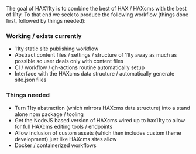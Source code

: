 <p>The goal of HAX11ty is to combine the best of HAX / HAXcms with the best of 11ty. To that end we seek to produce the following workflow (things done first, followed by things needed):</p>
<h3>Working / exists currently</h3>
<ul>
    <li>11ty static site publishing workflow</li>
    <li>Abstract content files / settings / structure of 11ty away as much as possible so user deals only with content files</li>
    <li>CI / workflow / gh-actions routine automatically setup</li>
    <li>Interface with the HAXcms data structure / automatically generate site.json files</li>
</ul>
<h3>Things needed</h3>
<ul>
    <li>Turn 11ty abstraction (which mirrors HAXcms data structure) into a stand alone npm package / tooling</li>
    <li>Get the NodeJS based version of HAXcms wired up to hax11ty to allow for full HAXcms editing tools / endpoints</li>
    <li>Allow inclusion of custom assets (which then includes custom theme development) just like HAXcms sites allow</li>
    <li>Docker / containerized workflows</li>
</ul>
